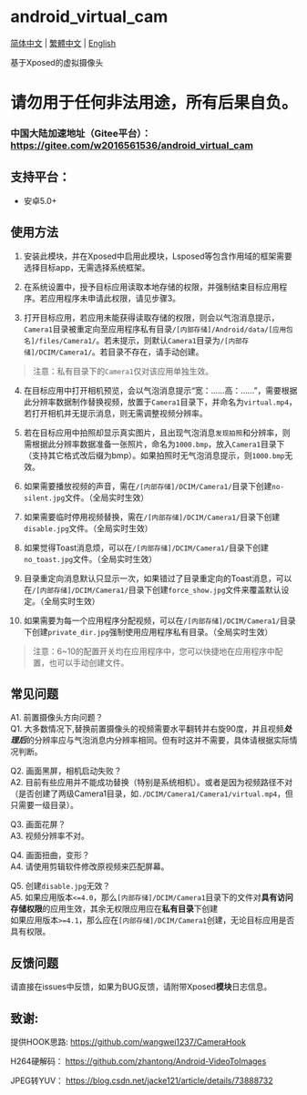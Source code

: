 # android_virtual_cam
 
[简体中文](https://github.com/Xposed-Modules-Repo/com.example.vcam/blob/main/README.md) | [繁體中文](https://github.com/Xposed-Modules-Repo/com.example.vcam/blob/main/README_tc.md) | [English](https://github.com/Xposed-Modules-Repo/com.example.vcam/blob/main/README_en.md)

基于Xposed的虚拟摄像头

# 请勿用于任何非法用途，所有后果自负。

### 中国大陆加速地址（Gitee平台）： https://gitee.com/w2016561536/android_virtual_cam

## 支持平台：

- 安卓5.0+

## 使用方法

1. 安装此模块，并在Xposed中启用此模块，Lsposed等包含作用域的框架需要选择目标app，无需选择系统框架。
   
2. 在系统设置中，授予目标应用读取本地存储的权限，并强制结束目标应用程序。若应用程序未申请此权限，请见步骤3。
   
3. 打开目标应用，若应用未能获得读取存储的权限，则会以气泡消息提示，`Camera1`目录被重定向至应用程序私有目录`/[内部存储]/Android/data/[应用包名]/files/Camera1/`。若未提示，则默认`Camera1`目录为`/[内部存储]/DCIM/Camera1/`。若目录不存在，请手动创建。

> 注意：私有目录下的`Camera1`仅对该应用单独生效。

4. 在目标应用中打开相机预览，会以气泡消息提示“宽：……高：……”，需要根据此分辨率数据制作替换视频，放置于`Camera1`目录下，并命名为`virtual.mp4`，若打开相机并无提示消息，则无需调整视频分辨率。
   
5. 若在目标应用中拍照却显示真实图片，且出现气泡消息`发现拍照`和分辨率，则需根据此分辨率数据准备一张照片，命名为`1000.bmp`，放入`Camera1`目录下（支持其它格式改后缀为bmp）。如果拍照时无气泡消息提示，则`1000.bmp`无效。
   
6. 如果需要播放视频的声音，需在`/[内部存储]/DCIM/Camera1/`目录下创建`no-silent.jpg`文件。（全局实时生效）
   
7. 如果需要临时停用视频替换，需在`/[内部存储]/DCIM/Camera1/`目录下创建`disable.jpg`文件。（全局实时生效）

8. 如果觉得Toast消息烦，可以在`/[内部存储]/DCIM/Camera1/`目录下创建`no_toast.jpg`文件。（全局实时生效）

9. 目录重定向消息默认只显示一次，如果错过了目录重定向的Toast消息，可以在`/[内部存储]/DCIM/Camera1/`目录下创建`force_show.jpg`文件来覆盖默认设定。（全局实时生效）

10. 如果需要为每一个应用程序分配视频，可以在`/[内部存储]/DCIM/Camera1/`目录下创建`private_dir.jpg`强制使用应用程序私有目录。（全局实时生效）

> 注意：6~10的配置开关均在应用程序中，您可以快捷地在应用程序中配置，也可以手动创建文件。

## 常见问题

A1. 前置摄像头方向问题？  
Q1. 大多数情况下,替换前置摄像头的视频需要水平翻转并右旋90度，并且视频***处理后***的分辨率应与气泡消息内分辨率相同。但有时这并不需要，具体请根据实际情况判断。


Q2. 画面黑屏，相机启动失败？  
A2. 目前有些应用并不能成功替换（特别是系统相机）。或者是因为视频路径不对（是否创建了两级Camera1目录，如`./DCIM/Camera1/Camera1/virtual.mp4`，但只需要一级目录）。


Q3. 画面花屏？  
A3. 视频分辨率不对。

Q4. 画面扭曲，变形？  
A4. 请使用剪辑软件修改原视频来匹配屏幕。

Q5. 创建`disable.jpg`无效？  
A5. 如果应用版本`<=4.0`，那么`[内部存储]/DCIM/Camera1`目录下的文件对**具有访问存储权限**的应用生效，其余无权限应用应在**私有目录**下创建  
如果应用版本`>=4.1`，那么应在`[内部存储]/DCIM/Camera1`创建，无论目标应用是否具有权限。


## 反馈问题

请直接在issues中反馈，如果为BUG反馈，请附带Xposed**模块**日志信息。


## 致谢:

提供HOOK思路: https://github.com/wangwei1237/CameraHook  

H264硬解码： https://github.com/zhantong/Android-VideoToImages  

JPEG转YUV： https://blog.csdn.net/jacke121/article/details/73888732  
